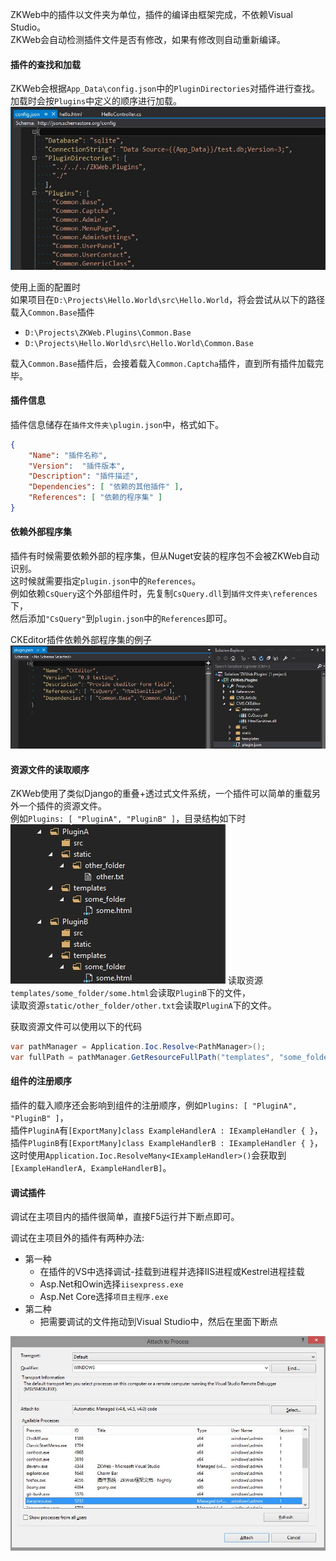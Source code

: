 ZKWeb中的插件以文件夹为单位，插件的编译由框架完成，不依赖Visual Studio。<br/>
ZKWeb会自动检测插件文件是否有修改，如果有修改则自动重新编译。<br/>

<h4>插件的查找和加载</h4>

ZKWeb会根据`App_Data\config.json`中的`PluginDirectories`对插件进行查找。<br/>
加载时会按`Plugins`中定义的顺序进行加载。<br/>
![插件列表](../img/config_json_plugins.jpg)

使用上面的配置时<br/>
如果项目在`D:\Projects\Hello.World\src\Hello.World`，将会尝试从以下的路径载入`Common.Base`插件<br/>

- `D:\Projects\ZKWeb.Plugins\Common.Base`
- `D:\Projects\Hello.World\src\Hello.World\Common.Base`

载入`Common.Base`插件后，会接着载入`Common.Captcha`插件，直到所有插件加载完毕。

<h4>插件信息</h4>

插件信息储存在`插件文件夹\plugin.json`中，格式如下。<br/>
``` json
{
	"Name": "插件名称",
	"Version":  "插件版本",
	"Description": "插件描述",
	"Dependencies": [ "依赖的其他插件" ],
	"References": [ "依赖的程序集" ]
}
```

<h4>依赖外部程序集</h4>

插件有时候需要依赖外部的程序集，但从Nuget安装的程序包不会被ZKWeb自动识别。<br/>
这时候就需要指定`plugin.json`中的`References`。<br/>
例如依赖`CsQuery`这个外部组件时，先复制`CsQuery.dll`到`插件文件夹\references`下，<br/>
然后添加`"CsQuery"`到`plugin.json`中的`References`即可。<br/>

CKEditor插件依赖外部程序集的例子
![依赖外部程序集的例子](../img/ckeditor_reference_example.jpg)

<h4>资源文件的读取顺序</h4>

ZKWeb使用了类似Django的重叠+透过式文件系统，一个插件可以简单的重载另外一个插件的资源文件。<br/>
例如`Plugins: [ "PluginA", "PluginB" ]`，目录结构如下时<br/>
![资源文件重载的示例](../img/resource_override_example.jpg)
读取资源`templates/some_folder/some.html`会读取`PluginB`下的文件，<br/>
读取资源`static/other_folder/other.txt`会读取`PluginA`下的文件。<br/>

获取资源文件可以使用以下的代码

``` csharp
var pathManager = Application.Ioc.Resolve<PathManager>();
var fullPath = pathManager.GetResourceFullPath("templates", "some_folder", "some.html");
```

<h4>组件的注册顺序</h4>

插件的载入顺序还会影响到组件的注册顺序，例如`Plugins: [ "PluginA", "PluginB" ]`，<br/>
插件`PluginA`有`[ExportMany]class ExampleHandlerA : IExampleHandler { }`，<br/>
插件`PluginB`有`[ExportMany]class ExampleHandlerB : IExampleHandler { }`，<br/>
这时使用`Application.Ioc.ResolveMany<IExampleHandler>()`会获取到`[ExampleHandlerA, ExampleHandlerB]`。

<h4>调试插件</h4>

调试在主项目内的插件很简单，直接F5运行并下断点即可。<br/>

调试在主项目外的插件有两种办法:

- 第一种
	- 在插件的VS中选择调试-挂载到进程并选择IIS进程或Kestrel进程挂载
	- Asp.Net和Owin选择`iisexpress.exe`
	- Asp.Net Core选择`项目主程序.exe`
- 第二种
	- 把需要调试的文件拖动到Visual Studio中，然后在里面下断点

![挂载到进程](../img/attach_process.jpg)
